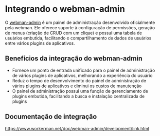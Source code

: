 # Integrando o webman-admin

O [webman-admin](https://www.workerman.net/plugin/82) é um painel de administração desenvolvido oficialmente pela webman. Ele oferece suporte à configuração de permissões, geração de menus (criação de CRUD com um clique) e possui uma tabela de usuários embutida, facilitando o compartilhamento de dados de usuários entre vários plugins de aplicativos.

## Benefícios da integração do webman-admin

* Fornece um ponto de entrada unificado para o painel de administração de vários plugins de aplicativos, melhorando a experiência do usuário
* Reduz o tempo de desenvolvimento do painel de administração de vários plugins de aplicativos e diminui os custos de manutenção
* O painel de administração possui uma função de gerenciamento de plugins embutida, facilitando a busca e instalação centralizada de plugins

## Documentação de integração
https://www.workerman.net/doc/webman-admin/development/link.html
